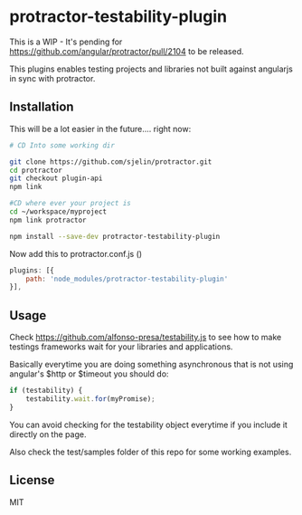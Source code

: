 # protractor-testability-plugin

This is a WIP - It's pending for https://github.com/angular/protractor/pull/2104 to be released.

This plugins enables testing projects and libraries not built against angularjs in sync with protractor.

## Installation

This will be a lot easier in the future.... right now:

```bash
# CD Into some working dir

git clone https://github.com/sjelin/protractor.git
cd protractor
git checkout plugin-api
npm link

#CD where ever your project is
cd ~/workspace/myproject
npm link protractor

npm install --save-dev protractor-testability-plugin
```

Now add this to protractor.conf.js ()

```js
plugins: [{
	path: 'node_modules/protractor-testability-plugin'
}],
```

## Usage

Check https://github.com/alfonso-presa/testability.js to see how to make testings frameworks wait for your libraries and applications.

Basically everytime you are doing something asynchronous that is not using angular's $http or $timeout you should do:

```js
if (testability) {
	testability.wait.for(myPromise);
}
```
You can avoid checking for the testability object everytime if you include it directly on the page.


Also check the test/samples folder of this repo for some working examples.

## License

MIT
